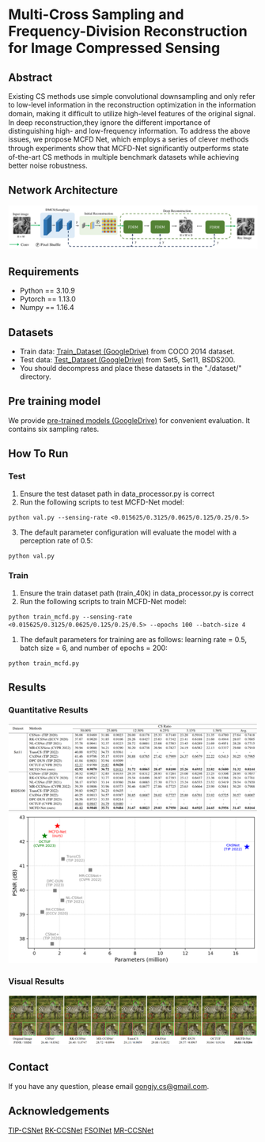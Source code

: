 # Multi-Cross Sampling and Frequency-Division Reconstruction for Image Compressed Sensing


## Abstract

Existing CS methods use simple convolutional downsampling and only refer to low-level information in the reconstruction optimization in the information domain, making it difﬁcult to utilize high-level features of the original signal. In deep reconstruction,they ignore the different importance of distinguishing high- and low-frequency information. 
To address the above issues, we propose MCFD Net, which employs a series of clever methods through experiments show that MCFD-Net signiﬁcantly outperforms state of-the-art CS methods in multiple benchmark datasets while achieving better noise robustness.


## Network Architecture
![structure](md_image/structure.png)


## Requirements
- Python == 3.10.9
- Pytorch == 1.13.0
- Numpy == 1.16.4


## Datasets
- Train data: [Train_Dataset (GoogleDrive)](https://drive.google.com/file/d/1zUPKz06AhH8zOJBZDtWsxyEHJMt5t-OK/view?usp=drive_link) from COCO 2014 dataset.
- Test data: [Test_Dataset (GoogleDrive)](https://drive.google.com/file/d/1jCwa3PIinC1YtUK4uODCzkqtNl3Z1xjX/view) from Set5, Set11, BSDS200.
- You should decompress and place these datasets in the "./dataset/" directory.

## Pre training model
We provide [pre-trained models (GoogleDrive)](https://drive.google.com/drive/folders/1N-B7NZI0HBHbkTbgZMvNczZpKsP6eDHO?usp=drive_link) for convenient evaluation. It contains six sampling rates.

## How To Run

### Test
1. Ensure the test dataset path in data_processor.py is correct
2. Run the following scripts to test MCFD-Net model:
```
python val.py --sensing-rate <0.015625/0.3125/0.0625/0.125/0.25/0.5>
```
3. The default parameter configuration will evaluate the model with a perception rate of 0.5:
```
python val.py
```


### Train

1. Ensure the train dataset path (train_40k) in data_processor.py is correct
2. Run the following scripts to train MCFD-Net model:
```
python train_mcfd.py --sensing-rate <0.015625/0.3125/0.0625/0.125/0.25/0.5> --epochs 100 --batch-size 4
```
1. The default parameters for training are as follows: learning rate = 0.5, batch size = 6, and number of epochs = 200:
```
python train_mcfd.py
```


## Results

### Quantitative Results

![psnr_ssim](md_image/tables.png)
![psnr_parameters](md_image/psnr_parameters.png)

### Visual Results

![vision](md_image/visual.png)


## Contact
If you have any question, please email [gongjy.cs@gmail.com](mailto:xxx@gmail.com).



## Acknowledgements
[TIP-CSNet](https://github.com/wzhshi/TIP-CSNet)
[RK-CCSNet](https://github.com/rkteddy/RK-CCSNet)
[FSOINet](https://github.com/cwjjun/fsoinet)
[MR-CCSNet](https://github.com/fze0012/MR-CCSNet)